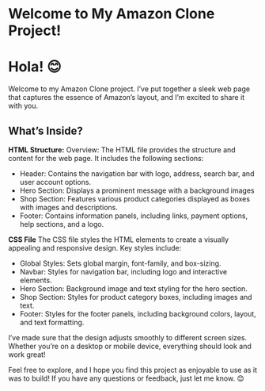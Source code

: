 # Welcome to My Amazon Clone Project!
# Hola! 😊
Welcome to my Amazon Clone project. I’ve put together a sleek web page that captures the essence of Amazon’s layout, and I’m excited to share it with you.

## What’s Inside?

 **HTML Structure:**
   Overview:
   The HTML file provides the structure and content for the web page. It includes the following sections:
   - Header: Contains the navigation bar with logo, address, search bar, and user account options.
   - Hero Section: Displays a prominent message with a background images
   - Shop Section: Features various product categories displayed as boxes with images and descriptions.
   - Footer: Contains information panels, including links, payment options, help sections, and a logo.
   
   **CSS File**
   The CSS file styles the HTML elements to create a visually appealing and responsive design. Key styles include:
   - Global Styles: Sets global margin, font-family, and box-sizing.
   - Navbar: Styles for navigation bar, including logo and interactive elements.
   - Hero Section: Background image and text styling for the hero section.
   - Shop Section: Styles for product category boxes, including images and text.
   - Footer: Styles for the footer panels, including background colors, layout, and text formatting.

I’ve made sure that the design adjusts smoothly to different screen sizes. Whether you’re on a desktop or mobile device, everything should look and work great!

Feel free to explore, and I hope you find this project as enjoyable to use as it was to build! If you have any questions or feedback, just let me know. 😊
